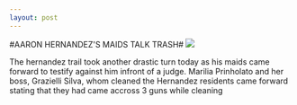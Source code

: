```yaml
---
layout: post
---
```

#AARON HERNANDEZ'S MAIDS TALK TRASH#
![](http://www.bostonherald.com/sites/default/files/media/2015/02/24/022315hernandez03a.jpg)

The hernandez trail took another drastic turn today as his maids came forward to testify against him infront of a judge.
 Marilia Prinholato and her boss, Grazielli Silva, whom cleaned the Hernandez residents came forward stating that they had came accross 3 guns while cleaning  


